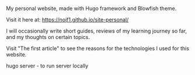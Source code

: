 My personal website, made with Hugo framework and Blowfish theme.

Visit it here at: https://nojf1.github.io/site-personal/

I will occasionally write short guides, reviews of my learning journey so far, and my thoughts on certain topics.

Visit "The first article" to see the reasons for the technologies I used for this website.

hugo server - to run server locally
